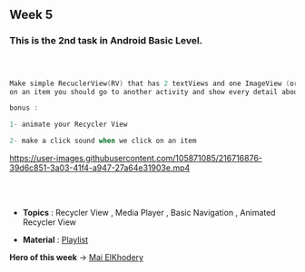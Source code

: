 ## Week 5

### This is the 2nd task in Android Basic Level.



```Kotlin OOP Task



Make simple RecuclerView(RV) that has 2 textViews and one ImageView (or more) , when you click 
on an item you should go to another activity and show every detail about that item

bonus :

1- animate your Recycler View

2- make a click sound when we click on an item
```



https://user-images.githubusercontent.com/105871085/216716876-39d6c851-3a03-41f4-a947-27a64e31903e.mp4




<br>
</br>

- **Topics** : Recycler View , Media Player , Basic Navigation , Animated Recycler View 

- **Material** : [Playlist](https://www.youtube.com/watch?v=Mc0XT58A1Z4)
  
**Hero of this week** -> [Mai ElKhodery](https://github.com/MaiElkhodery)


